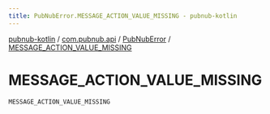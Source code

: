 ```yaml
---
title: PubNubError.MESSAGE_ACTION_VALUE_MISSING - pubnub-kotlin
---
```


[pubnub-kotlin](../../index.html) / [com.pubnub.api](../index.html) / [PubNubError](index.html) / [MESSAGE_ACTION_VALUE_MISSING](./-m-e-s-s-a-g-e_-a-c-t-i-o-n_-v-a-l-u-e_-m-i-s-s-i-n-g.html)

# MESSAGE_ACTION_VALUE_MISSING

`MESSAGE_ACTION_VALUE_MISSING`